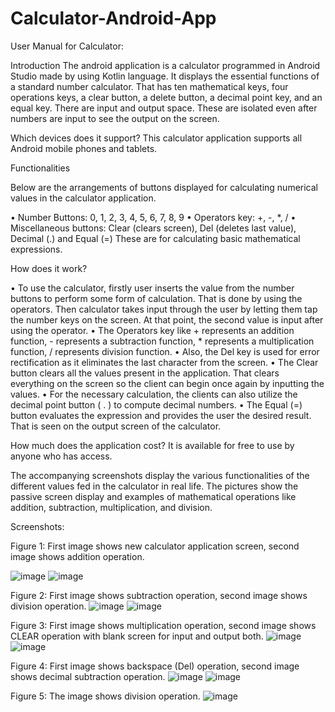 # Calculator-Android-App
User Manual for Calculator:

Introduction 
The android application is a calculator programmed in Android Studio made by using Kotlin language. It displays the essential functions of a standard number calculator. That has ten mathematical keys, four operations keys, a clear button, a delete button, a decimal point key, and an equal key. There are input and output space. These are isolated even after numbers are input to see the output on the screen.

Which devices does it support?
This calculator application supports all Android mobile phones and tablets.

Functionalities 

Below are the arrangements of buttons displayed for calculating numerical values in the calculator application. 

•	Number Buttons: 0, 1, 2, 3, 4, 5, 6, 7, 8, 9 
•	Operators key: +, -, *, / 
•	Miscellaneous buttons: Clear (clears screen), Del (deletes last value), Decimal (.) and Equal (=) 
These are for calculating basic mathematical expressions.


How does it work?

•	To use the calculator, firstly user inserts the value from the number buttons to perform some form of calculation. That is done by using the operators. Then calculator takes input through the user by letting them tap the number keys on the screen. At that point, the second value is input after using the operator. 
•	The Operators key like + represents an addition function, - represents a subtraction function, * represents a multiplication function, / represents division function.
•	Also, the Del key is used for error rectification as it eliminates the last character from the screen.
•	The Clear button clears all the values present in the application. That clears everything on the screen so the client can begin once again by inputting the values.
•	For the necessary calculation, the clients can also utilize the decimal point button ( . ) to compute decimal numbers. 
•	The Equal (=) button evaluates the expression and provides the user the desired result. That is seen on the output screen of the calculator. 


How much does the application cost?
It is available for free to use by anyone who has access.


The accompanying screenshots display the various functionalities of the different values fed in the calculator in real life. 
The pictures show the passive screen display and examples of mathematical operations like addition, subtraction, multiplication, and division.


Screenshots: 

 

Figure 1: First image shows new calculator application screen, second image shows addition operation.


![image](https://user-images.githubusercontent.com/14866700/112258739-9c14f180-8c2c-11eb-93db-39cccb0a379d.png)
![image](https://user-images.githubusercontent.com/14866700/112258754-a1723c00-8c2c-11eb-8c1e-9f4752cdfec8.png)



Figure 2: First image shows subtraction operation, second image shows division operation.
![image](https://user-images.githubusercontent.com/14866700/112258771-aafba400-8c2c-11eb-9253-edbe83701cd3.png)
![image](https://user-images.githubusercontent.com/14866700/112258778-afc05800-8c2c-11eb-960c-dc8dc8cd4e01.png)

 

Figure 3: First image shows multiplication operation, second image shows CLEAR operation with blank screen for input and output both.
![image](https://user-images.githubusercontent.com/14866700/112258791-b77ffc80-8c2c-11eb-9a93-a87c4d15049c.png)
![image](https://user-images.githubusercontent.com/14866700/112258803-bc44b080-8c2c-11eb-9ead-eb4c6a50a11a.png)


  

Figure 4: First image shows backspace (Del) operation, second image shows decimal subtraction operation.
![image](https://user-images.githubusercontent.com/14866700/112258816-c4045500-8c2c-11eb-8305-58b9b43babaf.png)
![image](https://user-images.githubusercontent.com/14866700/112258820-c8307280-8c2c-11eb-92bc-68f9065acdf4.png)




Figure 5: The image shows division operation.
![image](https://user-images.githubusercontent.com/14866700/112258838-cebeea00-8c2c-11eb-9e29-4229f27e1cc8.png)
